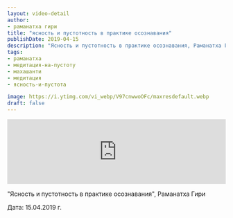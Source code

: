```yaml
---
layout: video-detail
author:
- раманатха гири
title: "ясность и пустотность в практике осознавания"
publishDate: 2019-04-15
description: "Ясность и пустотность в практике осознавания, Раманатха Гири  Дата  15.04.2019 г."
tags: 
- раманатха
- медитация-на-пустоту
- махашанти
- медитация
- ясность-и-пустота

image: https://i.ytimg.com/vi_webp/V97cnwwoOFc/maxresdefault.webp
draft: false
---
```


<iframe width="100%" src="https://www.youtube.com/embed/V97cnwwoOFc" frameborder="0" allowfullscreen=""></iframe> 

 "Ясность и пустотность в практике осознавания", Раманатха Гири

 Дата: 15.04.2019 г.

  

 